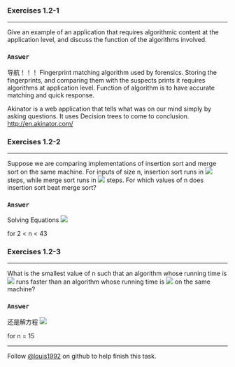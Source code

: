 ### Exercises 1.2-1
***
Give an example of an application that requires algorithmic content at the application level, and discuss the function of the algorithms involved.

### `Answer`
导航！！！
Fingerprint matching algorithm used by forensics. Storing the fingerprints, and comparing them with the suspects prints
it requires algorithms at application level. Function of algorithm is to have accurate matching and quick response.

Akinator is a web application that tells what was on our mind simply by asking questions. It uses Decision trees to come to conclusion.
http://en.akinator.com/


### Exercises 1.2-2
***
Suppose we are comparing implementations of insertion sort and merge sort on the same machine. For inputs of size n, insertion sort runs in ![](http://latex.codecogs.com/gif.latex?8n^2)
 steps, while merge sort runs in ![](http://latex.codecogs.com/gif.latex?64nlg{n})
 steps. For which values of n does insertion sort beat merge sort?

### `Answer`
Solving Equations ![](http://latex.codecogs.com/gif.latex?8n^2=64nlg{n})

for 2 < n < 43


### Exercises 1.2-3
***
What is the smallest value of n such that an algorithm whose running time is ![](http://latex.codecogs.com/gif.latex?100n^2) runs faster
than an algorithm whose running time is ![](http://latex.codecogs.com/gif.latex?2^n) on the same machine?

### `Answer`
还是解方程 ![](http://latex.codecogs.com/gif.latex?100n^2=2^n)

for n = 15

***
Follow [@louis1992](https://github.com/gzc) on github to help finish this task.

